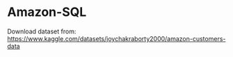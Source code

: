 # Amazon-SQL
Download dataset from: https://www.kaggle.com/datasets/joychakraborty2000/amazon-customers-data
